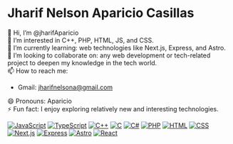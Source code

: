 # Jharif Nelson Aparicio Casillas

👋 Hi, I’m @jharifAparicio  
👀 I’m interested in C++, PHP, HTML, JS, and CSS.  
🌱 I’m currently learning: web technologies like Next.js, Express, and Astro.  
💞️ I’m looking to collaborate on: any web development or tech-related project to deepen my knowledge in the tech world.  
📫 How to reach me:  

- Gmail: [jharifnelsona@gmail.com](mailto:jharifnelsona@gmail.com)  

😄 Pronouns: Aparicio  
⚡ Fun fact: I enjoy exploring relatively new and interesting technologies.

[![JavaScript](https://img.shields.io/badge/JS-JavaScript-f7df1e)](https://developer.mozilla.org/es/docs/Web/JavaScript)
[![TypeScript](https://img.shields.io/badge/TS-TypeScript-3178c6)](https://www.typescriptlang.org/)
[![C++](https://img.shields.io/badge/C++-C++-00599C)](https://learn.microsoft.com/es-es/cpp/c-language/?view=msvc-170)
[![C](https://img.shields.io/badge/C-C-A8B9CC)](https://learn.microsoft.com/es-es/cpp/c-language/c-language-reference?view=msvc-170)
[![C#](https://img.shields.io/badge/CSharp-CSharp-178600)](https://dotnet.microsoft.com/es-es/languages/csharp)
[![PHP](https://img.shields.io/badge/PHP-PHP-777BB4)](https://www.php.net/)
[![HTML](https://img.shields.io/badge/HTML-HTML-E34F26)](https://developer.mozilla.org/es/docs/Web/HTML)
[![CSS](https://img.shields.io/badge/CSS-CSS-1572B6)](https://developer.mozilla.org/es/docs/Web/CSS)
[![Next.js](https://img.shields.io/badge/Next.js-Next.js-000000)](https://nextjs.org/)
[![Express](https://img.shields.io/badge/Express-Express-000000)](https://expressjs.com/es/)
[![Astro](https://img.shields.io/badge/A-Astro-FF5D01)](https://astro.build/)
[![React](https://img.shields.io/badge/React-React-61DAFB)](https://es.react.dev/)

